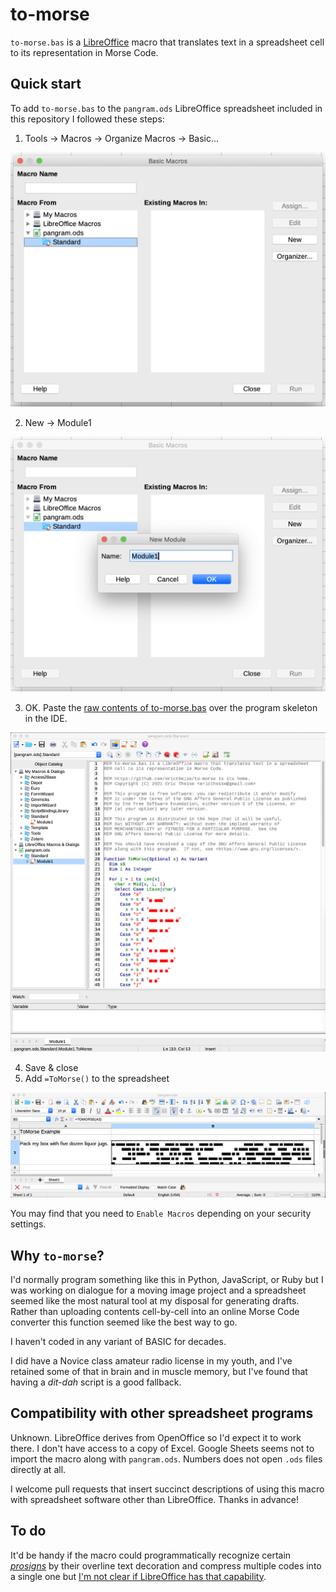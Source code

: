 # to-morse

`to-morse.bas` is a [LibreOffice](https://www.libreoffice.org/) macro that translates text in a spreadsheet cell to its representation in Morse Code.

## Quick start

To add `to-morse.bas` to the `pangram.ods` LibreOffice spreadsheet included in this repository I followed these steps:

  1. Tools → Macros → Organize Macros → Basic…

  ![Screenshot of first dialog box](./screenshots/1-basic.png)

  2. New → Module1

  ![Screenshot of second dialog box](./screenshots/2-module1.png)

  3. OK. Paste the [raw contents of to-morse.bas](https://raw.githubusercontent.com/erictheise/to-morse/main/to-morse.bas) over the program skeleton in the IDE.

  ![Screenshot of the macro contained in the IDE](./screenshots/3-IDE.png)

  4. Save & close
  5. Add `=ToMorse()` to the spreadsheet

![Screenshot of to-morse translating the pangram to Morse Code](./screenshots/4-results.png)

You may find that you need to `Enable Macros` depending on your security settings.


## Why `to-morse`?

I'd normally program something like this in Python, JavaScript, or Ruby but I was working on dialogue for a moving image project and a spreadsheet seemed like the most natural tool at my disposal for generating drafts. Rather than uploading contents cell-by-cell into an online Morse Code converter this function seemed like the best way to go.

I haven't coded in any variant of BASIC for decades.

I did have a Novice class amateur radio license in my youth, and I've retained some of that in brain and in muscle memory, but I've found that having a _dit-dah_ script is a good fallback.


## Compatibility with other spreadsheet programs

Unknown. LibreOffice derives from OpenOffice so I'd expect it to work there. I don't have access to a copy of Excel. Google Sheets seems not to import the macro along with `pangram.ods`. Numbers does not open `.ods` files directly at all.

I welcome pull requests that insert succinct descriptions of using this macro with spreadsheet software other than LibreOffice. Thanks in advance!


## To do

It'd be handy if the macro could programmatically recognize certain [_prosigns_](https://en.wikipedia.org/wiki/Prosigns_for_Morse_code) by their overline text decoration and compress multiple codes into a single one but [I'm not clear if LibreOffice has that capability](https://ask.libreoffice.org/en/question/302360/how-can-i-identify-decorated-text-eg-overlining-using-a-macro/).
